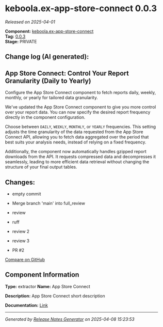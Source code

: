 #  keboola.ex-app-store-connect 0.0.3

_Released on 2025-04-01_

**Component:** [keboola.ex-app-store-connect](https://github.com/keboola/component-app-store-connect)  
**Tag:** [0.0.3](https://github.com/keboola/component-app-store-connect/releases/tag/0.0.3)  
**Stage:** PRIVATE


## Change log (AI generated):
## App Store Connect: Control Your Report Granularity (Daily to Yearly)
Configure the App Store Connect component to fetch reports daily, weekly, monthly, or yearly for tailored data granularity.

We've updated the App Store Connect component to give you more control over your report data. You can now specify the desired report frequency directly in the component configuration.

Choose between `DAILY`, `WEEKLY`, `MONTHLY`, or `YEARLY` frequencies. This setting adjusts the time granularity of the data requested from the App Store Connect API, allowing you to fetch data aggregated over the period that best suits your analysis needs, instead of relying on a fixed frequency.

Additionally, the component now automatically handles gzipped report downloads from the API. It requests compressed data and decompresses it seamlessly, leading to more efficient data retrieval without changing the structure of your final output tables.



## Changes:



- empty commit 




- Merge branch 'main' into full_review 




- review 




- ruff 




- review 2 




- review 3 




- PR #2 



[Compare on GitHub](https://github.com/keboola/component-app-store-connect/compare/0.0.2...0.0.3)



## Component Information
**Type:** extractor
**Name:** App Store Connect

**Description:** App Store Connect short description


**Documentation:** [Link](https://github.com/keboola/component-app-store-connect/blob/master/README.md)



---
_Generated by [Release Notes Generator](https://github.com/keboola/release-notes-generator)
on 2025-04-08 15:23:53_